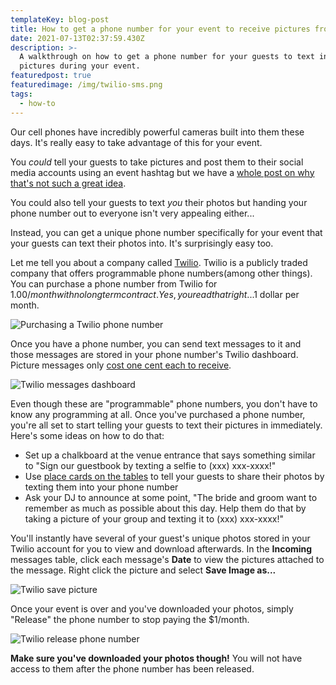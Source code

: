 ```yaml
---
templateKey: blog-post
title: How to get a phone number for your event to receive pictures from your guests
date: 2021-07-13T02:37:59.430Z
description: >-
  A walkthrough on how to get a phone number for your guests to text in their
  pictures during your event.
featuredpost: true
featuredimage: /img/twilio-sms.png
tags:
  - how-to
---
```

Our cell phones have incredibly powerful cameras built into them these days. It's really easy to take advantage of this for your event. 

You _could_ tell your guests to take pictures and post them to their social media accounts using an event hashtag but we have a [whole post on why that's not such a great idea](https://blog.eventphonenumber.com/blog/5-reasons-why-you-shouldnt-count-on-a-hashtag/).

You could also tell your guests to text _you_ their photos but handing your phone number out to everyone isn't very appealing either...

Instead, you can get a unique phone number specifically for your event that your guests can text their photos into. It's surprisingly easy too.

Let me tell you about a company called [Twilio](https://www.twilio.com/messaging). Twilio is a publicly traded company that offers programmable phone numbers(among other things). You can purchase a phone number from Twilio for $1.00/month with no long term contract. Yes, you read that right...$1 dollar per month.

![Purchasing a Twilio phone number](/img/twilio-purchase.png "Purchasing a Twilio phone number")

Once you have a phone number, you can send text messages to it and those messages are stored in your phone number's Twilio dashboard. Picture messages only [cost one cent each to receive](https://www.twilio.com/sms/pricing/us). 

![Twilio messages dashboard](/img/twilio-number-messages.png "Twilio messages dashboard")

Even though these are "programmable" phone numbers, you don't have to know any programming at all. Once you've purchased a phone number, you're all set to start telling your guests to text their pictures in immediately. Here's some ideas on how to do that:

* Set up a chalkboard at the venue entrance that says something similar to "Sign our guestbook by texting a selfie to (xxx) xxx-xxxx!"
* Use [place cards on the tables](https://www.amazon.com/Table-Place-Cards-Place-Card-Holders/b?ie=UTF8&node=13468941) to tell your guests to share their photos by texting them into your phone number
* Ask your DJ to announce at some point, "The bride and groom want to remember as much as possible about this day. Help them do that by taking a picture of your group and texting it to (xxx) xxx-xxxx!"

You'll instantly have several of your guest's unique photos stored in your Twilio account for you to view and download afterwards. In the **Incoming** messages table, click each message's **Date** to view the pictures attached to the message. Right click the picture and select **Save Image as...**

![Twilio save picture](/img/twilio-save-picture.png "Twilio save picture")

Once your event is over and you've downloaded your photos, simply "Release" the phone number to stop paying the $1/month.

![Twilio release phone number](/img/twilio-release.png "Twilio release phone number")

**Make sure you've downloaded your photos though!** You will not have access to them after the phone number has been released.
